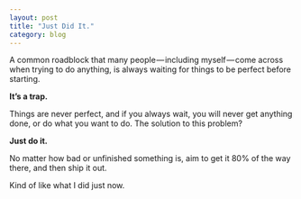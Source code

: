 ```yaml
---
layout: post
title: "Just Did It."
category: blog
---
```


A common roadblock that many people — including myself — come across when trying to do anything, is always waiting for things to be perfect before starting.

**It’s a trap.**

Things are never perfect, and if you always wait, you will never get anything done, or do what you want to do.
The solution to this problem?

**Just do it.**

No matter how bad or unfinished something is, aim to get it 80% of the way there, and then ship it out.

Kind of like what I did just now.

